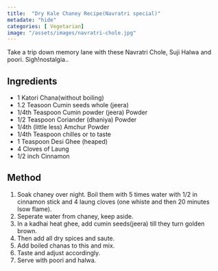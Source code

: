 ```yaml
---
title:  "Dry Kale Chaney Recipe(Navratri special)"
metadate: "hide"
categories: [ Vegetarian]
image: "/assets/images/navratri-chole.jpg"
---
```


Take a trip down memory lane with these Navratri Chole, Suji Halwa and poori. Sigh!nostalgia.. 

## Ingredients

- 1 Katori Chana(without boiling)
- 1.2 Teasoon Cumin seeds whole (jeera)
- 1/4th Teaspoon Cumin powder (jeera) Powder
- 1/2 Teaspoon Coriander (dhaniya) Powder
- 1/4th (little less) Amchur Powder
- 1/4th Teaspoon chilles or to taste
- 1 Teaspoon Desi Ghee (heaped)
- 4 Cloves of Laung
- 1/2 inch Cinnamon

## Method

1. Soak chaney over night. Boil them with 5 times water with 1/2 in cinnamon stick and 4 laung cloves (one whiste and then 20 minutes lsow flame). 
2. Seperate water from chaney, keep aside. 
3. In a kadhai heat ghee, add cumin seeds(jeera) till they turn golden brown. 
4. Then add all dry spices and saute. 
5. Add boiled chanas to this and mix. 
6. Taste and adjust accordingly.
7. Serve with poori and halwa. 


